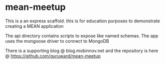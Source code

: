mean-meetup
===========

This is a an express scaffold.
this is for education purposes to demonstrate creating a MEAN application

The api directory contains scripts to expose like named schemas.
The app uses the mongoose driver to connect to MongoDB

There is a supporting blog @ blog.mobinnov.net
and the repository is here @ https://github.com/guruward/mean-meetup

